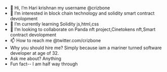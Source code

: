 - 👋 Hi, I’m Hari krishnan my username  @crizbone
- 👀 I’m interested in  block chain technology and solidity smart contract devolopment
- 🌱 I’m currently learning Solidity js,html,css
- 💞️ I’m looking to collaborate on Panda nft project,Cinetokens nft,Smart contract devolopment
- 📫 How to reach me @twitter.com/crizbone
- Why you should hire me? Simply because iam a mariner turned software developer at age of 32.
- Ask me about? Anything
- Fun fact-- I am half way through
<!---
crizbone/crizbone is a ✨ special ✨ repository because its `README.md` (this file) appears on your GitHub profile.
You can click the Preview link to take a look at your changes.
--->
